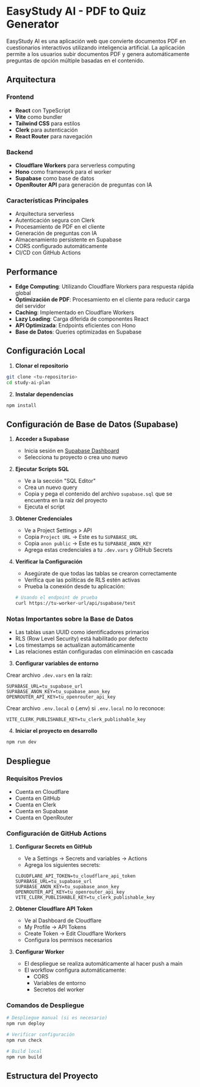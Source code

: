 # EasyStudy AI - PDF to Quiz Generator

EasyStudy AI es una aplicación web que convierte documentos PDF en cuestionarios interactivos utilizando inteligencia artificial. La aplicación permite a los usuarios subir documentos PDF y genera automáticamente preguntas de opción múltiple basadas en el contenido.

## Arquitectura

### Frontend
- **React** con TypeScript
- **Vite** como bundler
- **Tailwind CSS** para estilos
- **Clerk** para autenticación
- **React Router** para navegación

### Backend
- **Cloudflare Workers** para serverless computing
- **Hono** como framework para el worker
- **Supabase** como base de datos
- **OpenRouter API** para generación de preguntas con IA

### Características Principales
- Arquitectura serverless
- Autenticación segura con Clerk
- Procesamiento de PDF en el cliente
- Generación de preguntas con IA
- Almacenamiento persistente en Supabase
- CORS configurado automáticamente
- CI/CD con GitHub Actions

## Performance

- **Edge Computing**: Utilizando Cloudflare Workers para respuesta rápida global
- **Optimización de PDF**: Procesamiento en el cliente para reducir carga del servidor
- **Caching**: Implementado en Cloudflare Workers
- **Lazy Loading**: Carga diferida de componentes React
- **API Optimizada**: Endpoints eficientes con Hono
- **Base de Datos**: Queries optimizadas en Supabase

## Configuración Local

1. **Clonar el repositorio**
```bash
git clone <tu-repositorio>
cd study-ai-plan
```

2. **Instalar dependencias**
```bash
npm install
```

## Configuración de Base de Datos (Supabase)

1. **Acceder a Supabase**
   - Inicia sesión en [Supabase Dashboard](https://app.supabase.com)
   - Selecciona tu proyecto o crea uno nuevo

2. **Ejecutar Scripts SQL**
   - Ve a la sección "SQL Editor"
   - Crea un nuevo query
   - Copia y pega el contenido del archivo `supabase.sql` que se encuentra en la raíz del proyecto
   - Ejecuta el script

3. **Obtener Credenciales**
   - Ve a Project Settings > API
   - Copia `Project URL` → Este es tu `SUPABASE_URL`
   - Copia `anon public` → Este es tu `SUPABASE_ANON_KEY`
   - Agrega estas credenciales a tu `.dev.vars` y GitHub Secrets

4. **Verificar la Configuración**
   - Asegúrate de que todas las tablas se crearon correctamente
   - Verifica que las políticas de RLS estén activas
   - Prueba la conexión desde tu aplicación:
   ```bash
   # Usando el endpoint de prueba
   curl https://tu-worker-url/api/supabase/test
   ```

### Notas Importantes sobre la Base de Datos
- Las tablas usan UUID como identificadores primarios
- RLS (Row Level Security) está habilitado por defecto
- Los timestamps se actualizan automáticamente
- Las relaciones están configuradas con eliminación en cascada

3. **Configurar variables de entorno**

Crear archivo `.dev.vars` en la raíz:
```env
SUPABASE_URL=tu_supabase_url
SUPABASE_ANON_KEY=tu_supabase_anon_key
OPENROUTER_API_KEY=tu_openrouter_api_key
```

Crear archivo `.env.local` o (.env) si `.env.local` no lo reconoce:
```env
VITE_CLERK_PUBLISHABLE_KEY=tu_clerk_publishable_key
```

4. **Iniciar el proyecto en desarrollo**
```bash
npm run dev
```

## Despliegue

### Requisitos Previos
- Cuenta en Cloudflare
- Cuenta en GitHub
- Cuenta en Clerk
- Cuenta en Supabase
- Cuenta en OpenRouter

### Configuración de GitHub Actions

1. **Configurar Secrets en GitHub**
   - Ve a Settings → Secrets and variables → Actions
   - Agrega los siguientes secrets:
   ```
   CLOUDFLARE_API_TOKEN=tu_cloudflare_api_token
   SUPABASE_URL=tu_supabase_url
   SUPABASE_ANON_KEY=tu_supabase_anon_key
   OPENROUTER_API_KEY=tu_openrouter_api_key
   VITE_CLERK_PUBLISHABLE_KEY=tu_clerk_publishable_key
   ```

2. **Obtener Cloudflare API Token**
   - Ve al Dashboard de Cloudflare
   - My Profile → API Tokens
   - Create Token → Edit Cloudflare Workers
   - Configura los permisos necesarios

3. **Configurar Worker**
   - El despliegue se realiza automáticamente al hacer push a main
   - El workflow configura automáticamente:
     - CORS
     - Variables de entorno
     - Secretos del worker

### Comandos de Despliegue

```bash
# Despliegue manual (si es necesario)
npm run deploy

# Verificar configuración
npm run check

# Build local
npm run build
```

## Estructura del Proyecto